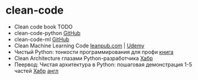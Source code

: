 # clean-code

- Clean code book TODO
- clean-code-python [GitHub](https://github.com/zedr/clean-code-python)
- clean-code-ml [GitHub](https://github.com/davified/clean-code-ml)
- Clean Machine Learning Code [leanpub.com](https://leanpub.com/cleanmachinelearningcode#:~:text=Clean%20Machine%20Learning%20Code%20is,Learning%20and%20Data%20Science%20practitioner!) | [Udemy](https://www.udemy.com/course/clean-machine-learning-code/)
- Чистый Python: тонкости программирования для профи [книга](https://www.step-develop.com/downloads/python-book-01.pdf)
- Clean Architecture глазами Python-разработчика [Хабр](https://habr.com/ru/company/exness/blog/494370/)
- Пеервод: Чистая архитектура в Python: пошаговая демонстрация 1-5 частей [Хабр](https://habr.com/ru/post/319126/) [англ](https://www.thedigitalcatonline.com/blog/2016/11/14/clean-architectures-in-python-a-step-by-step-example/)
